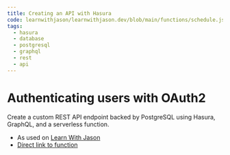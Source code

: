 ```yaml
---
title: Creating an API with Hasura
code: learnwithjason/learnwithjason.dev/blob/main/functions/schedule.js
tags: 
  - hasura
  - database
  - postgresql
  - graphql
  - rest 
  - api
---
```


# Authenticating users with OAuth2

Create a custom REST API endpoint backed by PostgreSQL using Hasura, GraphQL, and a serverless function.

- As used on [Learn With Jason](https://github.com/learnwithjason/learnwithjason.dev)
- [Direct link to function](https://github.com/learnwithjason/learnwithjason.dev/blob/f429560843388fab8c932a62df245071a4411bac/site/netlify/functions/api-schedule.ts)
